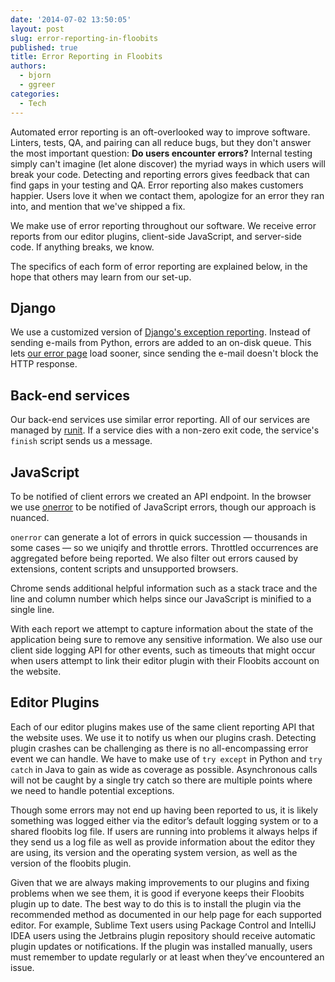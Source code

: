 ```yaml
---
date: '2014-07-02 13:50:05'
layout: post
slug: error-reporting-in-floobits
published: true
title: Error Reporting in Floobits
authors:
  - bjorn
  - ggreer
categories:
  - Tech
---
```


Automated error reporting is an oft-overlooked way to improve software. Linters, tests, QA, and pairing can all reduce bugs, but they don't answer the most important question: **Do users encounter errors?** Internal testing simply can't imagine (let alone discover) the myriad ways in which users will break your code. Detecting and reporting errors gives feedback that can find gaps in your testing and QA. Error reporting also makes customers happier. Users love it when we contact them, apologize for an error they ran into, and mention that we've shipped a fix.

We make use of error reporting throughout our software. We receive error reports from our editor plugins, client-side JavaScript, and server-side code. If anything breaks, we know.

The specifics of each form of error reporting are explained below, in the hope that others may learn from our set-up.

## Django

We use a customized version of [Django's exception reporting](https://docs.djangoproject.com/en/1.7/howto/error-reporting/). Instead of sending e-mails from Python, errors are added to an on-disk queue. This lets [our error page](https://floobits.com/static/500.html) load sooner, since sending the e-mail doesn't block the HTTP response.


## Back-end services

Our back-end services use similar error reporting. All of our services are managed by [runit](http://smarden.org/runit/). If a service dies with a non-zero exit code, the service's `finish` script sends us a message.


## JavaScript

To be notified of client errors we created an API endpoint. In the browser we use [onerror](https://developer.mozilla.org/en-US/docs/Web/API/GlobalEventHandlers.onerror) to be notified of JavaScript errors, though our approach is nuanced.

`onerror` can generate a lot of errors in quick succession &mdash; thousands in some cases &mdash; so we uniqify and throttle errors. Throttled occurrences are aggregated before being reported. We also filter out errors caused by extensions, content scripts and unsupported browsers.

Chrome sends additional helpful information such as a stack trace and the line and column number which helps since our JavaScript is minified to a single line.

With each report we attempt to capture information about the state of the application being sure to remove any sensitive information. We also use our client side logging API for other events, such as timeouts that might occur when users attempt to link their editor plugin with their Floobits account on the website.


## Editor Plugins

Each of our editor plugins makes use of the same client reporting API that the website uses. We use it to notify us when our plugins crash. Detecting plugin crashes can be challenging as there is no all-encompassing error event we can handle. We have to make use of `try except` in Python and `try catch` in Java to gain as wide as coverage as possible. Asynchronous calls will not be caught by a single try catch so there are multiple points where we need to handle potential exceptions. 

Though some errors may not end up having been reported to us, it is likely something was logged either via the editor’s default logging system or to a shared floobits log file. If users are running into problems it always helps if they send us a log file as well as provide information about the editor they are using, its version and the operating system version, as well as the version of the floobits plugin.

Given that we are always making improvements to our plugins and fixing problems when we see them, it is good if everyone keeps their Floobits plugin up to date. The best way to do this is to install the plugin via the recommended method as documented in our help page for each supported editor. For example, Sublime Text users using Package Control and IntelliJ IDEA users using the Jetbrains plugin repository should receive automatic plugin updates or notifications. If the plugin was installed manually, users must remember to update regularly or at least when they’ve encountered an issue.


